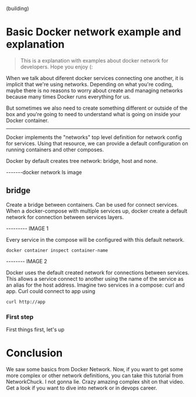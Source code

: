 (building)

# Basic Docker network example and explanation

>This is a explanation with examples about docker network for developers. Hope you enjoy (:

When we talk about diferent docker services connecting one another, it is implicit that we're using networks. Depending on what you're coding, maybe there is no reasons to worry about create and managing networks because many times Docker runs everything for us. 

But sometimes we also need to create something different or outside of the box and you're going to need to understand what is going on inside your Docker container.

------------------------------------------------------

Docker implements the "networks" top level definition for network config for services. Using that resource, we can provide a default configuration on running containers and other composes.

Docker by default creates tree network: bridge, host and none.

-------docker network ls image

## bridge

Create a bridge between containers. Can be used for connect services. When a docker-compose with multiple services up, docker create a default network for connection between services layers.

--------- IMAGE 1

Every service in the compose will be configured with this default network.

```docker
docker container inspect container-name
```

-------- IMAGE 2

Docker uses the default created network for connections between services. This allows a service connect to another using the name of the service as an alias for the host address.
Imagine two services in a compose: curl and app. Curl could connect to app using
```bash
curl http://app
```



### First step

First things first, let's up 






# Conclusion

We saw some basics from Docker Network. Now, if you want to get some more complex or other network definitions, you can take <a src="https://www.youtube.com/watch?v=bKFMS5C4CG0">this tutorial</a> from NetworkChuck. I not gonna lie. Crazy amazing complex shit on that video. Get a look if you want to dive into network or in devops career.